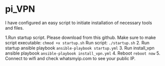 # pi_VPN

I have configured an easy script to initiate installation of necessary tools and files.

1.Run startup script. Please download from this github.
	Make sure to make script executable:
 	```
 	chmod +x startup.sh
 	```
Run script:
	 ```
	 ./startup.sh
	 ```
2. Run startup ansible playbook
	``
	ansible-playbook startup.yml
	``
3. Run install_vpn ansible playbook
	``
	ansible-playbook install_vpn.yml
	``
4. Reboot
   	``
   	reboot now
   	``
5. Connect to wifi and check whatsmyip.com to see your public IP.
